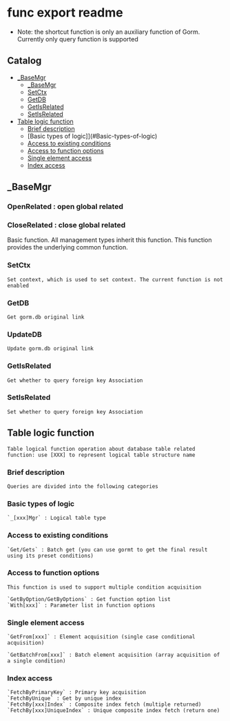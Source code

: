 # func export readme
- Note: the shortcut function is only an auxiliary function of Gorm. Currently only query function is supported
## Catalog
 - [_BaseMgr](#_BaseMgr)
	- [_BaseMgr](#_BaseMgr)
	- [SetCtx](#SetCtx)
	- [GetDB](#GetDB)
	- [GetIsRelated](#GetIsRelated)
	- [SetIsRelated](#SetIsRelated)
 - [Table logic function](#Table-logic-function)
 	- [Brief description](#Brief-description)
    - [Basic types of logic]](#Basic-types-of-logic)
    - [Access to existing conditions](#Access-to-existing-conditions)
    - [Access to function options](#Access-to-function-options)
    - [Single element access](#Single-element-access)
    - [Index access](#Index-access)

## _BaseMgr

### OpenRelated : open global related
### CloseRelated : close global related

   Basic function. All management types inherit this function. This function provides the underlying common function.
### SetCtx 
    Set context, which is used to set context. The current function is not enabled
### GetDB
    Get gorm.db original link
### UpdateDB
    Update gorm.db original link
### GetIsRelated
    Get whether to query foreign key Association
### SetIsRelated
    Set whether to query foreign key Association

## Table logic function
    Table logical function operation about database table related function: use [XXX] to represent logical table structure name
### Brief description
    Queries are divided into the following categories
### Basic types of logic
    `_[xxx]Mgr` : Logical table type
### Access to existing conditions
    `Get/Gets` : Batch get (you can use gormt to get the final result using its preset conditions)

### Access to function options

    This function is used to support multiple condition acquisition

    `GetByOption/GetByOptions` : Get function option list
    `With[xxx]` : Parameter list in function options

### Single element access

    `GetFrom[xxx]` : Element acquisition (single case conditional acquisition)

    `GetBatchFrom[xxx]` : Batch element acquisition (array acquisition of a single condition) 

### Index access

    `FetchByPrimaryKey` : Primary key acquisition
    `FetchByUnique` : Get by unique index
    `FetchBy[xxx]Index` : Composite index fetch (multiple returned)
    `FetchBy[xxx]UniqueIndex` : Unique composite index fetch (return one)